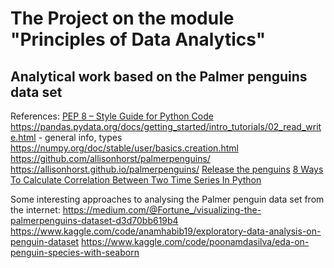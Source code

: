 # The Project on the module "Principles of Data Analytics"
## Analytical work based on the Palmer penguins data set  


References:
[PEP 8 – Style Guide for Python Code](https://peps.python.org/pep-0008/)
https://pandas.pydata.org/docs/getting_started/intro_tutorials/02_read_write.html - general info, types 
https://numpy.org/doc/stable/user/basics.creation.html
https://github.com/allisonhorst/palmerpenguins/
https://allisonhorst.github.io/palmerpenguins/
[Release the penguins](https://education.rstudio.com/blog/2020/07/palmerpenguins-cran/)
[8 Ways To Calculate Correlation Between Two Time Series In Python](https://forecastegy.com/posts/correlation-between-two-time-series-python/)


Some interesting approaches to analysing the Palmer penguin data set from the internet:
https://medium.com/@Fortune_/visualizing-the-palmerpenguins-dataset-d3d70bb619b4
https://www.kaggle.com/code/anamhabib19/exploratory-data-analysis-on-penguin-dataset
https://www.kaggle.com/code/poonamdasilva/eda-on-penguin-species-with-seaborn
